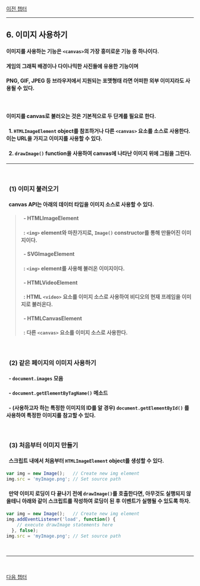 [이전 챕터](./Draw_Text.md)

---

## __6. 이미지 사용하기__
#### 이미지를 사용하는 기능은 `<canvas>`의 가장 흥미로운 기능 중 하나이다.
#### 게임의 그래픽 배경이나 다이나믹한 사진들에 유용한 기능이며
#### PNG, GIF, JPEG 등 __브라우저에서 지원되는 포맷형태__ 라면 어떠한 외부 이미지라도 사용될 수 있다.

<br/>

#### 이미지를 canvas로 불러오는 것은 기본적으로 두 단계를 필요로 한다.
#### &nbsp; __1. `HTMLImageElement` object를 참조하거나 다른 `<canvas>` 요소를 소스로 사용한다. 이는 URL을 가지고 이미지를 사용할 수 있다.__
#### &nbsp; __2. `drawImage()` function을 사용하여 canvas에 나타난 이미지 위에 그림을 그린다.__

---

<br/>

### &nbsp; __(1) 이미지 불러오기__
#### &nbsp; canvas API는 아래의 데이터 타입을 이미지 소스로 사용할 수 있다.
> #### &nbsp; __- HTMLImageElement__
> #### &nbsp; : `<img>` element와 마찬가지로, `Image()` constructor를 통해 만들어진 이미지이다.  
> #### &nbsp; __- SVGImageElement__
> #### &nbsp; : `<img>` element를 사용해 불러온 이미지이다.  
> #### &nbsp; __- HTMLVideoElement__
> #### &nbsp; : HTML `<video>` 요소를 이미지 소스로 사용하여 비디오의 현재 프레임을 이미지로 불러온다.
> #### &nbsp; __- HTMLCanvasElement__
> #### &nbsp; : 다른 `<canvas>` 요소를 이미지 소스로 사용한다.

<br/>

### &nbsp; __(2) 같은 페이지의 이미지 사용하기__
#### &nbsp; __- `document.images` 모음__
#### &nbsp; __- `document.getElementByTagName()` 메소드__
#### &nbsp; __- (사용하고자 하는 특정한 이미지의 ID를 알 경우) `document.getElementById()` 를 사용하여 특정한 이미지를 참고할 수 있다.__

<br/>

### &nbsp; __(3) 처음부터 이미지 만들기__
#### &nbsp; 스크립트 내에서 처음부터 `HTMLImageElement` object를 생성할 수 있다.
```javascript
var img = new Image();   // Create new img element
img.src = 'myImage.png'; // Set source path
```

#### &nbsp; 만약 이미지 로딩이 다 끝나기 전에 `drawImage()`를 호출한다면, 아무것도 실행되지 않을테니 아래와 같이 스크립트를 작성하여 로딩이 된 후 이벤트가 실행될 수 있도록 하자.
```javascript
var img = new Image();   // Create new img element
img.addEventListener('load', function() {
    // execute drawImage statements here
  }, false);
img.src = 'myImage.png'; // Set source path
```

<br/>

---

<br/>

[다음 챕터](./transformations.md)